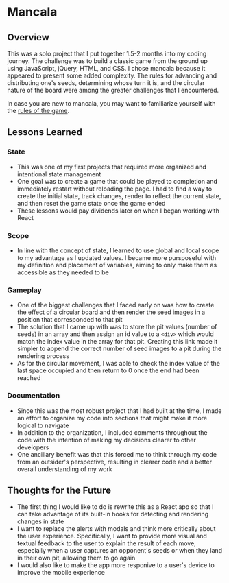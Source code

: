 # Mancala

## Overview

This was a solo project that I put together 1.5-2 months into my coding journey. The challenge was to build a classic game from the ground up using JavaScript, jQuery, HTML, and CSS. I chose mancala because it appeared to present some added complexity. The rules for advancing and distributing one's seeds, determining whose turn it is, and the circular nature of the board were among the greater challenges that I encountered.

In case you are new to mancala, you may want to familiarize yourself with the [rules of the game](https://www.thesprucecrafts.com/how-to-play-mancala-409424).

## Lessons Learned

### State
- This was one of my first projects that required more organized and intentional state management
- One goal was to create a game that could be played to completion and immediately restart without reloading the page. I had to find a way to create the initial state, track changes, render to reflect the current state, and then reset the game state once the game ended
- These lessons would pay dividends later on when I began working with React

### Scope
- In line with the concept of state, I learned to use global and local scope to my advantage as I updated values. I became more pursposeful with my definition and placement of variables, aiming to only make them as accessible as they needed to be

### Gameplay
- One of the biggest challenges that I faced early on was how to create the effect of a circular board and then render the seed images in a position that corresponded to that pit
- The solution that I came up with was to store the pit values (number of seeds) in an array and then assign an id value to a `<div>` which would match the index value in the array for that pit. Creating this link made it simpler to append the correct number of seed images to a pit during the rendering process
- As for the circular movement, I was able to check the index value of the last space occupied and then return to 0 once the end had been reached

### Documentation
- Since this was the most robust project that I had built at the time, I made an effort to organize my code into sections that might make it more logical to navigate
- In addition to the organization, I included comments throughout the code with the intention of making my decisions clearer to other developers
- One ancillary benefit was that this forced me to think through my code from an outsider's perspective, resulting in clearer code and a better overall understanding of my work

## Thoughts for the Future
- The first thing I would like to do is rewrite this as a React app so that I can take advantage of its built-in hooks for detecting and rendering changes in state
- I want to replace the alerts with modals and think more critically about the user experience. Specifically, I want to provide more visual and textual feedback to the user to explain the result of each move, especially when a user captures an opponent's seeds or when they land in their own pit, allowing them to go again
- I would also like to make the app more responive to a user's device to improve the mobile experience




